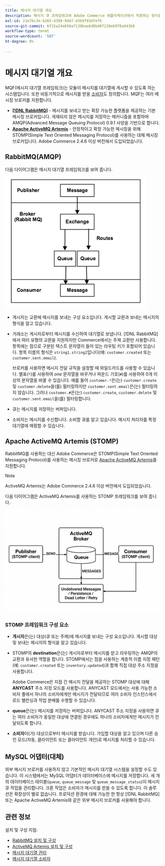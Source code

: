 ```yaml
---
title: 메시지 대기열 개요
description: 메시지 큐 프레임워크와 Adobe Commerce 애플리케이션에서 작동하는 방식을 확인하십시오.
exl-id: 21e7bc3e-6265-4399-9d47-d3b9f03dfef6
source-git-commit: 6f15a24e650a7138bae6d0b40f230e6970a943b0
workflow-type: tm+mt
source-wordcount: '587'
ht-degree: 0%

---
```


# 메시지 대기열 개요

MQF(메시지 대기열 프레임워크)는 모듈이 메시지를 대기열에 게시할 수 있도록 하는 시스템입니다. 또한 비동기적으로 메시지를 받을 [소비자](consumers.md)도 정의합니다. MQF는 여러 메시징 브로커를 지원합니다.

- **[[!DNL RabbitMQ]](https://www.rabbitmq.com)** - 메시지를 보내고 받는 확장 가능한 플랫폼을 제공하는 기본 메시징 브로커입니다. 게재되지 않은 메시지를 저장하는 메커니즘을 포함하며 AMQP(Advanced Message Queuing Protocol) 0.9.1 사양을 기반으로 합니다.
- **[Apache ActiveMQ Artemis](https://activemq.apache.org/components/artemis/)** - 안정적이고 확장 가능한 메시징을 위해 STOMP(Simple Text Oriented Messaging Protocol)를 사용하는 대체 메시징 브로커입니다. Adobe Commerce 2.4.6 이상 버전에서 도입되었습니다.

## RabbitMQ(AMQP)

다음 다이어그램은 메시지 대기열 프레임워크를 보여 줍니다.

![메시지 큐 프레임워크](../../assets/configuration/mq-framework.png)

- 게시자는 교환에 메시지를 보내는 구성 요소입니다. 게시할 교환과 보내는 메시지의 형식을 알고 있습니다.

- 거래소는 게시자로부터 메시지를 수신하여 대기열로 보냅니다. [!DNL RabbitMQ]에서 여러 유형의 교환을 지원하지만 Commerce에서는 주제 교환만 사용합니다. 항목에는 점으로 구분된 텍스트 문자열이 들어 있는 라우팅 키가 포함되어 있습니다. 항목 이름의 형식은 `string1.string2`입니다(예: `customer.created` 또는 `customer.sent.email`).

  브로커를 사용하면 메시지 전달 규칙을 설정할 때 와일드카드를 사용할 수 있습니다. 별표(`*`)를 사용하여 _one_ 문자열을 바꾸거나 파운드 기호(`#`)를 사용하여 0개 이상의 문자열을 바꿀 수 있습니다. 예를 들어 `customer.*`은(는) `customer.create` 및 `customer.delete`을(를) 필터링하지만 `customer.sent.email`은(는) 필터링하지 않습니다. 그러나 `customer.#`은(는) `customer.create`, `customer.delete` 및 `customer.sent.email`을(를) 필터링합니다.

- 큐는 메시지를 저장하는 버퍼입니다.

- 소비자는 메시지를 수신합니다. 소비할 큐를 알고 있습니다. 메시지 처리자를 특정 대기열에 매핑할 수 있습니다.

## Apache ActiveMQ Artemis (STOMP)

RabbitMQ를 사용하는 대신 Adobe Commerce은 STOMP(Simple Text Oriented Messaging Protocol)를 사용하는 메시징 브로커로 [Apache ActiveMQ Artemis](https://activemq.apache.org/components/artemis/)를 지원합니다.

>[!NOTE]
>
>ActiveMQ Artemis는 Adobe Commerce 2.4.6 이상 버전에서 도입되었습니다.

다음 다이어그램은 ActiveMQ Artemis를 사용하는 STOMP 프레임워크를 보여 줍니다.

![STOMP 프레임워크](../../assets/configuration/stomp-framework.png)

### STOMP 프레임워크 구성 요소

- **게시자**&#x200B;은(는) 대상(큐 또는 주제)에 메시지를 보내는 구성 요소입니다. 게시할 대상 및 보내는 메시지의 형식을 알고 있습니다.

- STOMP의 **destination**&#x200B;은(는) 게시자로부터 메시지를 받고 라우팅하는 AMQP의 교환과 유사한 역할을 합니다. STOMP에서는 점을 사용하는 계층적 이름 지정 패턴(예: `customer.created` 또는 `inventory.updated`)과 함께 직접 대상 주소 지정을 사용합니다.

  Adobe Commerce은 지점 간 메시지 전달을 제공하는 STOMP 대상에 대해 **ANYCAST** 주소 지정 모드를 사용합니다. ANYCAST 모드에서는 사용 가능한 소비자 풀에서 하나의 소비자에게만 메시지가 전달되므로 여러 소비자 인스턴스에서 로드 밸런싱과 작업 분배를 수행할 수 있습니다.

- **queue**&#x200B;은(는) 메시지를 저장하는 버퍼입니다. ANYCAST 주소 지정을 사용하면 큐는 여러 소비자가 동일한 대상에 연결된 경우에도 하나의 소비자에게만 메시지가 전달되도록 합니다.

- **소비자**&#x200B;이(가) 대상으로부터 메시지를 받습니다. 가입할 대상을 알고 있으며 다른 승인 모드(자동, 클라이언트 또는 클라이언트 개인)로 메시지를 처리할 수 있습니다.

## MySQL 어댑터(대체)

외부 메시지 브로커를 사용하지 않고 기본적인 메시지 대기열 시스템을 설정할 수도 있습니다. 이 시스템에서는 MySQL 어댑터가 데이터베이스에 메시지를 저장합니다. 세 개의 데이터베이스 테이블(`queue`, `queue_message` 및 `queue_message_status`)이 메시지 큐 작업을 관리합니다. 크론 작업은 소비자가 메시지를 받을 수 있도록 합니다. 이 솔루션은 확장성이 별로 없습니다. 프로덕션 환경에 대해 가능한 한 항상 [!DNL RabbitMQ] 또는 Apache ActiveMQ Artemis와 같은 외부 메시지 브로커를 사용해야 합니다.

## 관련 정보

설치 및 구성 지침:

- [RabbitMQ 설치 및 구성](../../installation/prerequisites/rabbitmq.md)
- [ActiveMQ Artemis 설치 및 구성](../../installation/prerequisites/activemq.md)
- [메시지 대기열 관리](manage-message-queues.md)
- [메시지 대기열 소비자](consumers.md)
